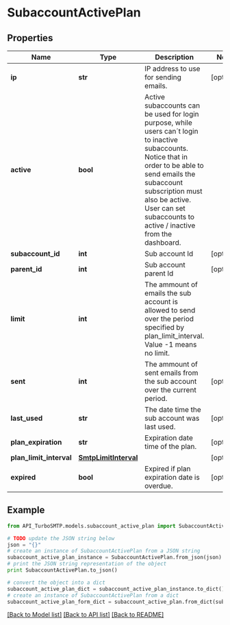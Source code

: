 # SubaccountActivePlan


## Properties

Name | Type | Description | Notes
------------ | ------------- | ------------- | -------------
**ip** | **str** | IP address to use for sending emails. | [optional] 
**active** | **bool** | Active subaccounts can be used for login purpose, while users can´t login to inactive subaccounts. Notice that in order to be able to send emails the subaccount subscription must also be active. User can set subaccounts to active / inactive from the dashboard. | 
**subaccount_id** | **int** | Sub account Id | [optional] 
**parent_id** | **int** | Sub account parent Id | [optional] 
**limit** | **int** | The ammount of emails the sub account is allowed to send over the period specified by plan_limit_interval. Value -1 means no limit. | 
**sent** | **int** | The ammount of sent emails from the sub account over the current period. | [optional] 
**last_used** | **str** | The date time the sub account was last used. | [optional] 
**plan_expiration** | **str** | Expiration date time of the plan. | [optional] 
**plan_limit_interval** | [**SmtpLimitInterval**](SmtpLimitInterval.md) |  | [optional] 
**expired** | **bool** | Expired if plan expiration date is overdue. | [optional] 

## Example

```python
from API_TurboSMTP.models.subaccount_active_plan import SubaccountActivePlan

# TODO update the JSON string below
json = "{}"
# create an instance of SubaccountActivePlan from a JSON string
subaccount_active_plan_instance = SubaccountActivePlan.from_json(json)
# print the JSON string representation of the object
print SubaccountActivePlan.to_json()

# convert the object into a dict
subaccount_active_plan_dict = subaccount_active_plan_instance.to_dict()
# create an instance of SubaccountActivePlan from a dict
subaccount_active_plan_form_dict = subaccount_active_plan.from_dict(subaccount_active_plan_dict)
```
[[Back to Model list]](../README.md#documentation-for-models) [[Back to API list]](../README.md#documentation-for-api-endpoints) [[Back to README]](../README.md)


